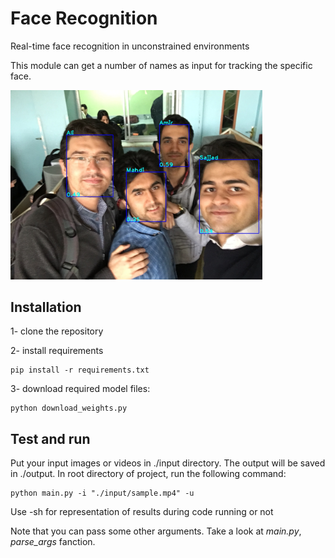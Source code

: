 # Face Recognition
Real-time face recognition in unconstrained environments

This module can get a number of names as input for tracking the specific face.

<img src="./output/IMG_4383.JPG" width="80%">

## Installation
1- clone the repository

2- install requirements
```
pip install -r requirements.txt
```
3- download required model files: 
```
python download_weights.py
```

## Test and run
Put your input images or videos in ./input directory. The output will be saved in ./output. 
In root directory of project, run the following command: 
```
python main.py -i "./input/sample.mp4" -u
```
Use -sh for representation of results during code running or not

Note that you can pass some other arguments. Take a look at *main.py*, *parse_args* fanction.